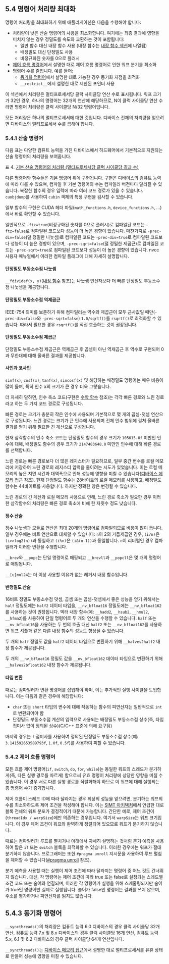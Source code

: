 ## 5.4 명령어 처리량 최대화

명령어 처리량을 최대화하기 위해 애플리케이션은 다음을 수행해야 합니다:

- 처리량이 낮은 산술 명령어의 사용을 최소화합니다. 여기에는 최종 결과에 영향을 미치지 않는 경우 정밀도를 속도와 교환하는 것이 포함됩니다:
  - 일반 함수 대신 내장 함수 사용 (내장 함수는 [내장 함수 섹션](https://docs.nvidia.com/cuda/cuda-c-programming-guide/#mathematical-functions-appendix-intrinsic-functions)에 나열됨)
  - 배정밀도 대신 단정밀도 사용
  - 비정규화된 숫자를 0으로 플러시
- [제어 흐름 명령어](https://docs.nvidia.com/cuda/cuda-c-programming-guide/#control-flow-instructions)에서 설명한 대로 제어 흐름 명령어로 인한 워프 분기를 최소화
- 명령어 수를 줄입니다. 예를 들어:
  - [동기화 명령어](https://docs.nvidia.com/cuda/cuda-c-programming-guide/#synchronization-instruction)에서 설명한 대로 가능한 경우 동기화 지점을 최적화
  - `__restrict__`에서 설명한 대로 제한된 포인터 사용

이 섹션에서 처리량은 멀티프로세서당 클럭 사이클당 연산 수로 표시됩니다. 워프 크기가 32인 경우, 하나의 명령어는 32개의 연산에 해당하므로, N이 클럭 사이클당 연산 수라면 명령어 처리량은 클럭 사이클당 N/32 명령어입니다.

모든 처리량은 하나의 멀티프로세서에 대한 것입니다. 디바이스 전체의 처리량을 얻으려면 디바이스의 멀티프로세서 수를 곱해야 합니다.

### 5.4.1 산술 명령어

다음 표는 다양한 컴퓨트 능력을 가진 디바이스에서 하드웨어에서 기본적으로 지원되는 산술 명령어의 처리량을 보여줍니다.

표 4. [기본 산술 명령어의 처리량 (멀티프로세서당 클럭 사이클당 결과 수)](https://docs.nvidia.com/cuda/cuda-c-programming-guide/#arithmetic-instructions-throughput-native-arithmetic-instructions)

다른 명령어와 함수들은 기본 명령어 위에 구현됩니다. 구현은 디바이스의 컴퓨트 능력에 따라 다를 수 있으며, 컴파일 후 기본 명령어의 수는 컴파일러 버전마다 달라질 수 있습니다. 복잡한 함수의 경우 입력에 따라 여러 코드 경로가 있을 수 있습니다. `cuobjdump`를 사용하여 `cubin` 객체의 특정 구현을 검사할 수 있습니다.

일부 함수의 구현은 CUDA 헤더 파일(`math_functions.h`, `device_functions.h`, ...)에서 바로 확인할 수 있습니다.

일반적으로 `-ftz=true`(비정규화된 숫자를 0으로 플러시)로 컴파일된 코드는 `-ftz=false`로 컴파일된 코드보다 성능이 더 높은 경향이 있습니다. 마찬가지로 `-prec-div=false`(덜 정밀한 나눗셈)로 컴파일된 코드는 `-prec-div=true`로 컴파일된 코드보다 성능이 더 높은 경향이 있으며, `-prec-sqrt=false`(덜 정밀한 제곱근)로 컴파일된 코드는 `-prec-sqrt=true`로 컴파일된 코드보다 성능이 더 높은 경향이 있습니다. nvcc 사용자 매뉴얼에서 이러한 컴파일 플래그에 대해 자세히 설명합니다.

#### 단정밀도 부동소수점 나눗셈

`__fdividef(x, y)`([내장 함수](https://docs.nvidia.com/cuda/cuda-c-programming-guide/#mathematical-functions-appendix-intrinsic-functions) 참조)는 나눗셈 연산자보다 더 빠른 단정밀도 부동소수점 나눗셈을 제공합니다.

#### 단정밀도 부동소수점 역제곱근

IEEE-754 의미를 보존하기 위해 컴파일러는 역수와 제곱근이 모두 근사값일 때만(`-prec-div=false`와 `-prec-sqrt=false`) `1.0/sqrtf()`를 `rsqrtf()`로 최적화할 수 있습니다. 따라서 필요한 경우 `rsqrtf()`를 직접 호출하는 것이 권장됩니다.

#### 단정밀도 부동소수점 제곱근

단정밀도 부동소수점 제곱근은 역제곱근 후 곱셈이 아닌 역제곱근 후 역수로 구현되어 0과 무한대에 대해 올바른 결과를 제공합니다.

#### 사인과 코사인

`sinf(x)`, `cosf(x)`, `tanf(x)`, `sincosf(x)` 및 해당하는 배정밀도 명령어는 매우 비용이 많이 들며, 특히 인수 x의 크기가 큰 경우 더욱 그렇습니다.

더 자세히 말하면, 인수 축소 코드(구현은 [수학 함수](https://docs.nvidia.com/cuda/cuda-c-programming-guide/#mathematical-functions-appendix) 참조)는 각각 빠른 경로와 느린 경로라고 하는 두 가지 코드 경로로 구성됩니다.

빠른 경로는 크기가 충분히 작은 인수에 사용되며 기본적으로 몇 개의 곱셈-덧셈 연산으로 구성됩니다. 느린 경로는 크기가 큰 인수에 사용되며 전체 인수 범위에 걸쳐 올바른 결과를 얻기 위해 필요한 긴 계산으로 구성됩니다.

현재 삼각함수의 인수 축소 코드는 단정밀도 함수의 경우 크기가 `105615.0f` 미만인 인수에 대해, 배정밀도 함수의 경우 크기가 `2147483648.0` 미만인 인수에 대해 빠른 경로를 선택합니다.

느린 경로는 빠른 경로보다 더 많은 레지스터가 필요하므로, 일부 중간 변수를 로컬 메모리에 저장하여 느린 경로의 레지스터 압력을 줄이려는 시도가 있었습니다. 이는 로컬 메모리의 높은 지연 시간과 대역폭으로 인해 성능에 영향을 미칠 수 있습니다([디바이스 메모리 접근](https://docs.nvidia.com/cuda/cuda-c-programming-guide/#device-memory-accesses) 참조). 현재 단정밀도 함수는 28바이트의 로컬 메모리를 사용하고, 배정밀도 함수는 44바이트를 사용합니다. 하지만 정확한 양은 변경될 수 있습니다.

느린 경로의 긴 계산과 로컬 메모리 사용으로 인해, 느린 경로 축소가 필요한 경우 이러한 삼각함수의 처리량은 빠른 경로 축소에 비해 한 자릿수 정도 낮습니다.

#### 정수 산술

정수 나눗셈과 모듈로 연산은 최대 20개의 명령어로 컴파일되므로 비용이 많이 듭니다. 일부 경우에는 비트 연산으로 대체할 수 있습니다: `n`이 2의 거듭제곱인 경우, `(i/n)`은 `(i>>log2(n))`과 동일하고 `(i%n)`은 `(i&(n-1))`과 동일합니다. `n`이 리터럴인 경우 컴파일러가 이러한 변환을 수행합니다.

`__brev`와 `__popc`는 단일 명령어로 매핑되고 `__brevll`과 `__popcll`은 몇 개의 명령어로 매핑됩니다.

`__[u]mul24`는 더 이상 사용할 이유가 없는 레거시 내장 함수입니다.

#### 반정밀도 산술

16비트 정밀도 부동소수점 덧셈, 곱셈 또는 곱셈-덧셈에서 좋은 성능을 얻기 위해서는 `half` 정밀도에는 `half2` 데이터 타입을, `__nv_bfloat16` 정밀도에는 `__nv_bfloat162`를 사용하는 것이 권장됩니다. 벡터 내장 함수(예: `__hadd2`, `__hsub2`, `__hmul2`, `__hfma2`)를 사용하여 단일 명령어로 두 개의 연산을 수행할 수 있습니다. `half` 또는 `__nv_bfloat16`을 사용하는 두 번의 호출 대신 `half2` 또는 `__nv_bfloat162`를 사용하면 워프 셔플과 같은 다른 내장 함수의 성능도 향상될 수 있습니다.

두 개의 `half` 정밀도 값을 `half2` 데이터 타입으로 변환하기 위해 `__halves2half2` 내장 함수가 제공됩니다.

두 개의 `__nv_bfloat16` 정밀도 값을 `__nv_bfloat162` 데이터 타입으로 변환하기 위해 `__halves2bfloat162` 내장 함수가 제공됩니다.

#### 타입 변환

때로는 컴파일러가 변환 명령어를 삽입해야 하며, 이는 추가적인 실행 사이클을 도입합니다. 이는 다음과 같은 경우에 해당합니다:

- `char` 또는 `short` 타입의 변수에 대해 작동하는 함수의 피연산자는 일반적으로 `int`로 변환되어야 함
- 단정밀도 부동소수점 계산의 입력으로 사용되는 배정밀도 부동소수점 상수(즉, 타입 접미사 없이 정의된 상수)(C/C++ 표준에 의해 요구됨)

마지막 경우는 `f` 접미사를 사용하여 정의된 단정밀도 부동소수점 상수(예: `3.141592653589793f`, `1.0f`, `0.5f`)를 사용하여 피할 수 있습니다.

### 5.4.2 제어 흐름 명령어

모든 흐름 제어 명령어(`if`, `switch`, `do`, `for`, `while`)는 동일한 워프의 스레드가 분기하게(즉, 다른 실행 경로를 따르게) 함으로써 유효 명령어 처리량에 상당한 영향을 미칠 수 있습니다. 이 경우 서로 다른 실행 경로를 직렬화해야 하므로 이 워프에 대해 실행되는 총 명령어 수가 증가합니다.

제어 흐름이 스레드 ID에 따라 달라지는 경우 최상의 성능을 얻으려면, 분기하는 워프의 수를 최소화하도록 제어 조건을 작성해야 합니다. 이는 [SIMT 아키텍처](https://docs.nvidia.com/cuda/cuda-c-programming-guide/#simt-architecture)에서 언급한 대로 블록 전체의 워프 분포가 결정적이기 때문에 가능합니다. 간단한 예로, 제어 조건이 (`threadIdx / warpSize`)에만 의존하는 경우입니다. 여기서 `warpSize`는 워프 크기입니다. 이 경우 제어 조건이 워프와 완벽하게 정렬되어 있으므로 워프가 분기하지 않습니다.

때로는 컴파일러가 루프를 펼치거나 아래에서 자세히 설명하는 것처럼 분기 예측을 사용하여 짧은 `if` 또는 `switch` 블록을 최적화할 수 있습니다. 이러한 경우에는 워프가 절대 분기하지 않습니다. 프로그래머는 또한 `#pragma unroll` 지시문을 사용하여 루프 펼침을 제어할 수 있습니다([#pragma unroll](https://docs.nvidia.com/cuda/cuda-c-programming-guide/#pragma-unroll) 참조).

분기 예측을 사용할 때는 실행이 제어 조건에 따라 달라지는 명령어 중 어느 것도 건너뛰지 않습니다. 대신, 각 명령어는 제어 조건에 따라 true 또는 false로 설정되는 스레드별 조건 코드 또는 술어와 연결되며, 이러한 각 명령어가 실행을 위해 스케줄링되지만 술어가 true인 명령어만 실제로 실행됩니다. 술어가 false인 명령어는 결과를 쓰지 않으며, 주소를 평가하거나 피연산자를 읽지도 않습니다.

## 5.4.3 동기화 명령어

`__syncthreads()`의 처리량은 컴퓨트 능력 6.0 디바이스의 경우 클럭 사이클당 32개 연산, 컴퓨트 능력 7.x 및 8.x 디바이스의 경우 클럭 사이클당 16개 연산, 컴퓨트 능력 5.x, 6.1 및 6.2 디바이스의 경우 클럭 사이클당 64개 연산입니다.

`__syncthreads()`는 [디바이스 메모리 접근](https://docs.nvidia.com/cuda/cuda-c-programming-guide/#device-memory-accesses)에서 설명한 대로 멀티프로세서를 유휴 상태로 만들어 성능에 영향을 미칠 수 있습니다.